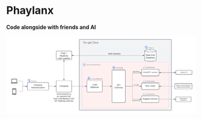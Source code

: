 # Phaylanx
**Code alongside with friends and AI**

![System Design](logo_diagrams/SystemDesignPhaylanx.png)